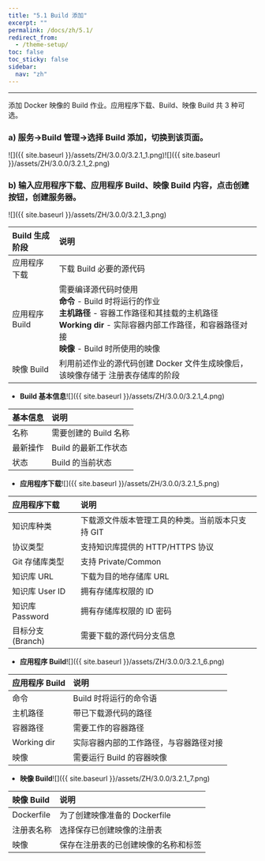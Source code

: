 ```yaml
---
title: "5.1 Build 添加"
excerpt: ""
permalink: /docs/zh/5.1/
redirect_from:
  - /theme-setup/
toc: false
toc_sticky: false
sidebar:
  nav: "zh"
---
```


---
添加 Docker 映像的 Build 作业。应用程序下载、Build、映像 Build 共 3 种可选。

### a\) 服务→Build 管理→选择 Build 添加，切换到该页面。
![]({{ site.baseurl }}/assets/ZH/3.0.0/3.2.1_1.png)![]({{ site.baseurl }}/assets/ZH/3.0.0/3.2.1_2.png)

### b\) 输入应用程序下载、应用程序 Build、映像 Build 内容，点击创建按钮，创建服务器。
![]({{ site.baseurl }}/assets/ZH/3.0.0/3.2.1_3.png)

| **Build 生成阶段** | **说明** |
| :--- | :--- |
| 应用程序下载 | 下载 Build 必要的源代码 |
| 应用程序 Build | 需要编译源代码时使用<br/>**命令** - Build 时将运行的作业<br/>**主机路径** - 容器工作路径和其挂载的主机路径<br/>**Working dir** - 实际容器内部工作路径，和容器路径对接<br/>**映像** - Build 时所使用的映像 |
| 映像 Build | 利用前述作业的源代码创建 Docker 文件生成映像后，该映像存储于 注册表存储库的阶段 |

* **Build 基本信息**![]({{ site.baseurl }}/assets/ZH/3.0.0/3.2.1_4.png)

| **基本信息** | **说明** |
| :--- | :--- |
| 名称 | 需要创建的 Build 名称 |
| 最新操作 | Build 的最新工作状态 |
| 状态 | Build 的当前状态 |

* **应用程序下载**![]({{ site.baseurl }}/assets/ZH/3.0.0/3.2.1_5.png)

| **应用程序下载** | **说明** |
| :--- | :--- |
| 知识库种类 | 下载源文件版本管理工具的种类。当前版本只支持 GIT |
| 协议类型 | 支持知识库提供的 HTTP/HTTPS 协议 |
| Git 存储库类型 | 支持 Private/Common |
| 知识库 URL | 下载为目的地存储库 URL |
| 知识库 User ID | 拥有存储库权限的 ID |
| 知识库 Password | 拥有存储库权限的 ID 密码 |
| 目标分支(Branch) | 需要下载的源代码分支信息 |

* **应用程序 Build**![]({{ site.baseurl }}/assets/ZH/3.0.0/3.2.1_6.png)

| **应用程序 Build** | **说明** |
| :--- | :--- |
| 命令 | Build 时将运行的命令语 |
| 主机路径 | 带已下载源代码的路径 |
| 容器路径 | 需要工作的容器路径 |
| Working dir | 实际容器内部的工作路径，与容器路径对接 |
| 映像 | 需要运行 Build 的容器映像 |

* **映像 Build**![]({{ site.baseurl }}/assets/ZH/3.0.0/3.2.1_7.png)

| **映像 Build** | **说明** |
| :--- | :--- |
| Dockerfile | 为了创建映像准备的 Dockerfile |
| 注册表名称 | 选择保存已创建映像的注册表 |
| 映像 | 保存在注册表的已创建映像的名称和标签 |
